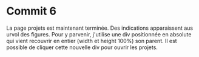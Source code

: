 # Commit 6

La page projets est maintenant terminée. Des indications apparaissent aus urvol des figures. Pour y parvenir, j'utilise une div positionnée en absolute qui vient recouvrir en entier (width et height 100%) son parent. Il est possible de cliquer cette nouvelle div pour ouvrir les projets.
